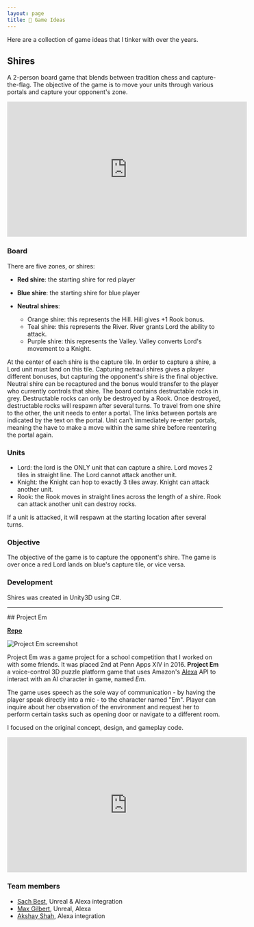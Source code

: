 ```yaml
---
layout: page
title: 🎲 Game Ideas
---
```


Here are a collection of game ideas that I tinker with over the years.

## Shires

A 2-person board game that blends between tradition chess and capture-the-flag. The objective of the game is to move your units through various portals and capture your opponent's zone.

<div class="video-container">
<iframe width="560" height="315" src="https://www.youtube.com/embed/DY3OcfuWLh8" frameborder="0" allow="accelerometer; autoplay; clipboard-write; encrypted-media; gyroscope; picture-in-picture" allowfullscreen></iframe>
</div>

### Board

There are five zones, or shires:

- **Red shire**: the starting shire for red player
- **Blue shire**: the starting shire for blue player
- **Neutral shires**:

    - Orange shire: this represents the Hill. Hill gives +1 Rook bonus.
    - Teal shire: this represents the River. River grants Lord the ability to attack.
    - Purple shire: this represents the Valley. Valley converts Lord's movement to a Knight.

At the center of each shire is the capture tile. In order to capture a shire, a Lord unit must land on this tile. Capturing netraul shires gives a player different bonuses, but capturing the opponent's shire is the final objective. Neutral shire can be recaptured and the bonus would transfer to the player who currently controls that shire. The board contains destructable rocks in grey. Destructable rocks can only be destroyed by a Rook. Once destroyed, destructable rocks will respawn after several turns. To travel from one shire to the other, the unit needs to enter a portal. The links between portals are indicated by the text on the portal. Unit can't immediately re-enter portals, meaning the have to make a move within the same shire before reentering the portal again.

### Units

- Lord: the lord is the ONLY unit that can capture a shire. Lord moves 2 tiles in straight line. The Lord cannot attack another unit.
- Knight: the Knight can hop to exactly 3 tiles away. Knight can attack another unit.
- Rook: the Rook moves in straight lines across the length of a shire. Rook can attack another unit can destroy rocks.

If a unit is attacked, it will respawn at the starting location after several turns.

### Objective

The objective of the game is to capture the opponent's shire. The game is over once a red Lord lands on blue's capture tile, or vice versa.

### Development

Shires was created in Unity3D using C#.

<hr/>
## Project Em

[**Repo** <i class="fab fa-github fa-lg icon"></i>](https://github.com/project-em/unreal-demo)

<img src="{% link /assets/images/project_em/gallery_full.jpg %}" alt="Project Em screenshot">

Project Em was a game project for a school competition that I worked on with some friends. It was placed 2nd at Penn Apps XIV in 2016. **Project Em** a voice-control 3D puzzle platform game that uses Amazon's [Alexa](http://alexa.amazon.com/spa/index.html) API to interact with an AI character in game, named _Em_. 

The game uses speech as the sole way of communication - by having the player speak directly into a mic - to the character named "Em". Player can inquire about her observation of the environment and request her to perform certain tasks such as opening door or navigate to a different room.

I focused on the original concept, design, and gameplay code.

<div class="video-container">
<iframe width="560" height="315" src="https://www.youtube.com/embed/t-2w_q-RPyk" frameborder="0" allowfullscreen></iframe>
</div>

### Team members

- [Sach Best](https://www.linkedin.com/in/sachabest), Unreal & Alexa integration
- [Max Gilbert](http://maxlgilbert.com/), Unreal, Alexa
- [Akshay Shah](https://www.linkedin.com/in/akshaymshah), Alexa integration


